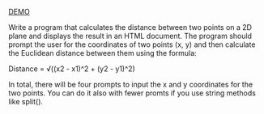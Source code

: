 [DEMO](https://users.metropolia.fi/~nikomeh/WebSoftwareDevelopment/WEEK_1/JavaScript/Recap1/Assignment_2/)

Write a program that calculates the distance between two points on a 2D plane and displays the result in an HTML document. The program should prompt the user for the coordinates of two points (x, y) and then calculate the Euclidean distance between them using the formula:

Distance = √((x2 - x1)^2 + (y2 - y1)^2)

In total, there will be four prompts to input the x and y coordinates for the two points.
You can do it also with fewer promts if you use string methods like split().
